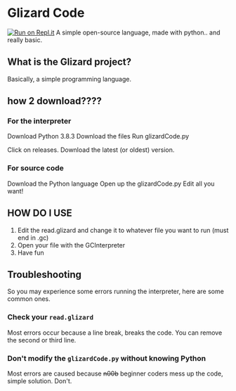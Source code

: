 # Glizard Code
[![Run on Repl.it](https://repl.it/badge/github/Just-a-Unity-Dev/glizard-code)](https://repl.it/github/Just-a-Unity-Dev/glizard-code)
A simple open-source language, made with python.. and really basic.


## What is the Glizard project?
Basically, a simple programming language.

## how 2 download????

### For the interpreter

Download Python 3.8.3
Download the files
Run glizardCode.py

Click on releases.
Download the latest (or oldest) version.

### For source code
Download the Python language
Open up the glizardCode.py
Edit all you want!

## HOW DO I USE
1. Edit the read.glizard and change it to whatever file you want to run (must end in .gc)
2. Open your file with the GCInterpreter
3. Have fun

## Troubleshooting
So you may experience some errors running the interpreter, here are some common ones.
### Check your `read.glizard`
Most errors occur because a line break, breaks the code. You can remove the second or third line.

### Don't modify the `glizardCode.py` without knowing Python
Most errors are caused because ~~n00b~~ beginner coders mess up the code, simple solution. Don't.
